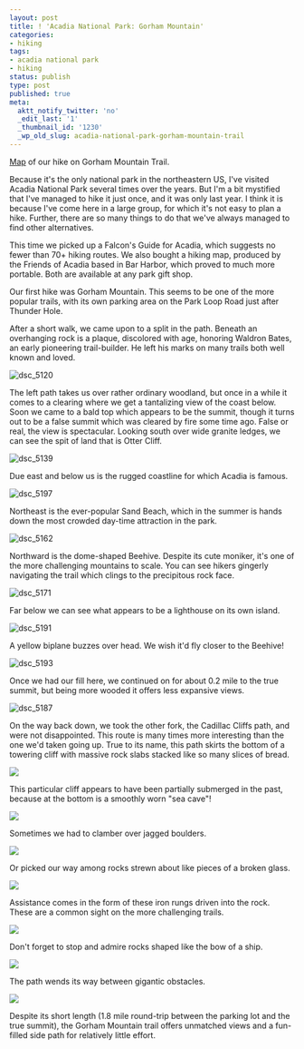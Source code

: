 ```yaml
---
layout: post
title: ! 'Acadia National Park: Gorham Mountain'
categories:
- hiking
tags:
- acadia national park
- hiking
status: publish
type: post
published: true
meta:
  aktt_notify_twitter: 'no'
  _edit_last: '1'
  _thumbnail_id: '1230'
  _wp_old_slug: acadia-national-park-gorham-mountain-trail
---
```

<a href="https://maps.google.com/maps/ms?msid=214490968088440958659.0004c4539d268330218f1&msa=0&ll=44.319534,-68.191431&spn=0.014907,0.027637" target="_blank">Map</a> of our hike on Gorham Mountain Trail.

Because it's the only national park in the northeastern US, I've visited Acadia National Park several times over the years. But I'm a bit mystified that I've managed to hike it just once, and it was only last year.  I think it is because I've come here in a large group, for which it's not easy to plan a hike.  Further, there are so many things to do that we've always managed to find other alternatives.

This time we picked up a Falcon's Guide for Acadia, which suggests no fewer than 70+ hiking routes. We also bought a hiking map, produced by the Friends of Acadia based in Bar Harbor, which proved to much more portable. Both are available at any park gift shop.

Our first hike was Gorham Mountain.  This seems to be one of the more popular trails, with its own parking area on the Park Loop Road just after Thunder Hole.  

After a short walk, we came upon to a split in the path.  Beneath an overhanging rock is a plaque, discolored with age, honoring Waldron Bates, an early pioneering trail-builder.  He left his marks on many trails both well known and loved.

<img src='https://dl.dropboxusercontent.com/u/52804626/acadia-gorham/dsc_5120.jpg' alt='dsc_5120' class='ngg-singlepic ngg-center' />

The left path takes us over rather ordinary woodland, but once in a while it comes to a clearing where we get a tantalizing view of the coast below.  Soon we came to a bald top which appears to be the summit, though it turns out to be a false summit which was cleared by fire some time ago.  False or real, the view is spectacular.  Looking south over wide granite ledges, we can see the spit of land that is Otter Cliff.

<img src='https://dl.dropboxusercontent.com/u/52804626/acadia-gorham/dsc_5139.jpg' alt='dsc_5139' />

Due east and below us is the rugged coastline for which Acadia is famous.

<img src='https://dl.dropboxusercontent.com/u/52804626/acadia-gorham/dsc_5197.jpg' alt='dsc_5197' />

Northeast is the ever-popular Sand Beach, which in the summer is hands down the most crowded day-time attraction in the park.

<img src='https://dl.dropboxusercontent.com/u/52804626/acadia-gorham/dsc_5162.jpg' alt='dsc_5162' />

Northward is the dome-shaped Beehive.  Despite its cute moniker, it's one of the more challenging mountains to scale.  You can see hikers gingerly navigating the trail which clings to the precipitous rock face.

<img src='https://dl.dropboxusercontent.com/u/52804626/acadia-gorham/dsc_5171.jpg' alt='dsc_5171' />

Far below we can see what appears to be a lighthouse on its own island.

<img src='https://dl.dropboxusercontent.com/u/52804626/acadia-gorham/dsc_5191.jpg' alt='dsc_5191' />

A yellow biplane buzzes over head.  We wish it'd fly closer to the Beehive!

<img src='https://dl.dropboxusercontent.com/u/52804626/acadia-gorham/dsc_5193.jpg' alt='dsc_5193' />

Once we had our fill here, we continued on for about 0.2 mile to the true summit, but being more wooded it offers less expansive views.

<img src='https://dl.dropboxusercontent.com/u/52804626/acadia-gorham/dsc_5187.jpg' alt='dsc_5187' />

On the way back down, we took the other fork, the Cadillac Cliffs path, and were not disappointed. This route is many times more interesting than the one we'd taken going up.  True to its name, this path skirts the bottom of a towering cliff with massive rock slabs stacked like so many slices of bread.

<img src='https://dl.dropboxusercontent.com/u/52804626/acadia-gorham/dsc_5208.jpg' />

This particular cliff appears to have been partially submerged in the past, because at the bottom is a smoothly worn "sea cave"!

<img src='https://dl.dropboxusercontent.com/u/52804626/acadia-gorham/dsc_5227.jpg' />

Sometimes we had to clamber over jagged boulders.

<img src='https://dl.dropboxusercontent.com/u/52804626/acadia-gorham/dsc_5233.jpg' />

Or picked our way among rocks strewn about like pieces of a broken glass.

<img src='https://dl.dropboxusercontent.com/u/52804626/acadia-gorham/dsc_5234.jpg' />

Assistance comes in the form of these iron rungs driven into the rock.  These are a common sight on the more challenging trails.

<img src='https://dl.dropboxusercontent.com/u/52804626/acadia-gorham/dsc_5205.jpg' />

Don't forget to stop and admire rocks shaped like the bow of a ship.

<img src='https://dl.dropboxusercontent.com/u/52804626/acadia-gorham/dsc_5242.jpg' />

The path wends its way between gigantic obstacles.

<img src='https://dl.dropboxusercontent.com/u/52804626/acadia-gorham/dsc_5262.jpg' />

Despite its short length (1.8 mile round-trip between the parking lot and the true summit), the Gorham Mountain trail offers unmatched views and a fun-filled side path for relatively little effort.

